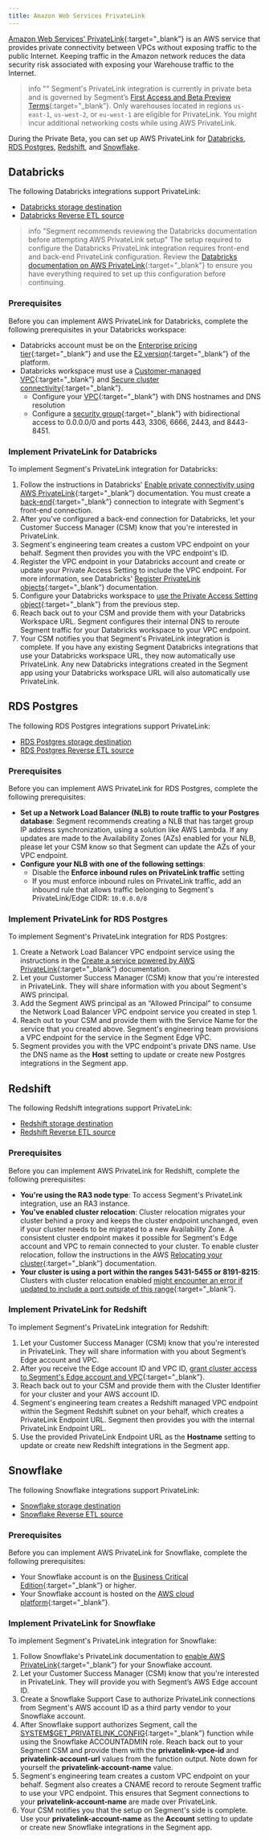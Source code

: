 ```yaml
---
title: Amazon Web Services PrivateLink
---
```


[Amazon Web Services' PrivateLink](https://aws.amazon.com/privatelink/){:target="_blank”} is an AWS service that provides private connectivity between VPCs without exposing traffic to the public Internet. Keeping traffic in the Amazon network reduces the data security risk associated with exposing your Warehouse traffic to the Internet.

> info ""
> Segment's PrivateLink integration is currently in private beta and is governed by Segment’s [First Access and Beta Preview Terms](https://www.twilio.com/en-us/legal/tos){:target="_blank”}. Only warehouses located in regions `us-east-1`, `us-west-2`, or `eu-west-1` are eligible for PrivateLink. You might incur additional networking costs while using AWS PrivateLink. 

During the Private Beta, you can set up AWS PrivateLink for [Databricks](#databricks), [RDS Postgres](#rds-postgres), [Redshift](#redshift), and [Snowflake](#snowflake). 

## Databricks

The following Databricks integrations support PrivateLink:
- [Databricks storage destination](/docs/connections/storage/catalog/databricks/)
- [Databricks Reverse ETL source](/docs/connections/reverse-etl/reverse-etl-source-setup-guides/databricks-setup/)

> info "Segment recommends reviewing the Databricks documentation before attempting AWS PrivateLink setup"
> The setup required to configure the Databricks PrivateLink integration requires front-end and back-end PrivateLink configuration. Review the [Databricks documentation on AWS PrivateLink](https://docs.databricks.com/en/security/network/classic/privatelink.html){:target="_blank”} to ensure you have everything required to set up this configuration before continuing. 

### Prerequisites
Before you can implement AWS PrivateLink for Databricks, complete the following prerequisites in your Databricks workspace:
- Databricks account must be on the [Enterprise pricing tier](https://www.databricks.com/product/pricing/platform-addons){:target="_blank”} and use the [E2 version](https://docs.databricks.com/en/archive/aws/end-of-life-legacy-workspaces.html#e2-architecture){:target="_blank”} of the platform. 
- Databricks workspace must use a [Customer-managed VPC](https://docs.databricks.com/en/security/network/classic/customer-managed-vpc.html){:target="_blank”} and [Secure cluster connectivity](https://docs.databricks.com/en/security/network/classic/secure-cluster-connectivity.html){:target="_blank”}.
  - Configure your [VPC](https://docs.databricks.com/en/security/network/classic/customer-managed-vpc.html){:target="_blank”} with DNS hostnames and DNS resolution
  - Configure a [security group](https://docs.databricks.com/en/security/network/classic/customer-managed-vpc.html#security-groups){:target="_blank”} with bidirectional access to 0.0.0.0/0 and ports 443, 3306, 6666, 2443, and 8443-8451. 

### Implement PrivateLink for Databricks
To implement Segment's PrivateLink integration for Databricks:
1. Follow the instructions in Databricks' [Enable private connectivity using AWS PrivateLink](https://docs.databricks.com/en/security/network/classic/privatelink.html){:target="_blank”} documentation. You must create a [back-end](https://docs.databricks.com/en/security/network/classic/privatelink.html#private-connectivity-overview){:target="_blank”} connection to integrate with Segment's front-end connection. 
2. After you've configured a back-end connection for Databricks, let your Customer Success Manager (CSM) know that you're interested in PrivateLink.
3. Segment's engineering team creates a custom VPC endpoint on your behalf. Segment then provides you with the VPC endpoint's ID.
4. Register the VPC endpoint in your Databricks account and create or update your Private Access Setting to include the VPC endpoint. For more information, see Databricks' [Register PrivateLink objects](https://docs.databricks.com/en/security/network/classic/privatelink.html#step-3-register-privatelink-objects){:target="_blank”} documentation.
5. Configure your Databricks workspace to [use the Private Access Setting object](https://docs.databricks.com/en/security/network/classic/privatelink.html#step-4-create-or-update-your-workspace-with-privatelink-objects){:target="_blank”} from the previous step.
6. Reach back out to your CSM and provide them with your Databricks Workspace URL. Segment configures their internal DNS to reroute Segment traffic for your Databricks workspace to your VPC endpoint.
7. Your CSM notifies you that Segment's PrivateLink integration is complete. If you have any existing Segment Databricks integrations that use your Databricks workspace URL, they now automatically use PrivateLink. Any new Databricks integrations created in the Segment app using your Databricks workspace URL will also automatically use PrivateLink.

## RDS Postgres 

The following RDS Postgres integrations support PrivateLink:
- [RDS Postgres storage destination](/docs/connections/storage/catalog/postgres/)
- [RDS Postgres Reverse ETL source](/docs/connections/reverse-etl/reverse-etl-source-setup-guides/postgres-setup/)

### Prerequisites
Before you can implement AWS PrivateLink for RDS Postgres, complete the following prerequisites:
- **Set up a Network Load Balancer (NLB) to route traffic to your Postgres database**: Segment recommends creating a NLB that has target group IP address synchronization, using a solution like AWS Lambda. 
If any updates are made to the Availability Zones (AZs) enabled for your NLB, please let your CSM know so that Segment can update the AZs of your VPC endpoint.
- **Configure your NLB with one of the following settings**: 
  - Disable the **Enforce inbound rules on PrivateLink traffic** setting
  - If you must enforce inbound rules on PrivateLink traffic, add an inbound rule that allows traffic belonging to Segment's PrivateLink/Edge CIDR: `10.0.0.0/8`

### Implement PrivateLink for RDS Postgres
To implement Segment's PrivateLink integration for RDS Postgres:
1. Create a Network Load Balancer VPC endpoint service using the instructions in the [Create a service powered by AWS PrivateLink](https://docs.aws.amazon.com/vpc/latest/privatelink/create-endpoint-service.html){:target="_blank”} documentation. 
2. Let your Customer Success Manager (CSM) know that you're interested in PrivateLink. They will share information with you about Segment's AWS principal.
3. Add the Segment AWS principal as an “Allowed Principal” to consume the Network Load Balancer VPC endpoint service you created in step 1.
4. Reach out to your CSM and provide them with the Service Name for the service that you created above. Segment's engineering team provisions a VPC endpoint for the service in the Segment Edge VPC. 
5. Segment provides you with the VPC endpoint's private DNS name. Use the DNS name as the **Host** setting to update or create new Postgres integrations in the Segment app.

## Redshift

The following Redshift integrations support PrivateLink:
- [Redshift storage destination](/docs/connections/storage/catalog/redshift/)
- [Redshift Reverse ETL source](/docs/connections/reverse-etl/reverse-etl-source-setup-guides/redshift-setup/)

### Prerequisites
Before you can implement AWS PrivateLink for Redshift, complete the following prerequisites:
- **You're using the RA3 node type**: To access Segment's PrivateLink integration, use an RA3 instance.
- **You've enabled cluster relocation**: Cluster relocation migrates your cluster behind a proxy and keeps the cluster endpoint unchanged, even if your cluster needs to be migrated to a new Availability Zone. A consistent cluster endpoint makes it possible for Segment's Edge account and VPC to remain connected to your cluster. To enable cluster relocation, follow the instructions in the AWS [Relocating your cluster](https://docs.aws.amazon.com/redshift/latest/mgmt/managing-cluster-recovery.html){:target="_blank”} documentation. 
- **Your cluster is using a port within the ranges 5431-5455 or 8191-8215**: Clusters with cluster relocation enabled [might encounter an error if updated to include a port outside of this range](https://docs.aws.amazon.com/redshift/latest/mgmt/managing-cluster-recovery.html#:~:text=You%20can%20change%20to%20another%20port%20from%20the%20port%20range%20of%205431%2D5455%20or%208191%2D8215.%20(Don%27t%20change%20to%20a%20port%20outside%20the%20ranges.%20It%20results%20in%20an%20error.)){:target="_blank”}.

### Implement PrivateLink for Redshift
To implement Segment's PrivateLink integration for Redshift:
1. Let your Customer Success Manager (CSM) know that you're interested in PrivateLink. They will share information with you about Segment’s Edge account and VPC.
2. After you receive the Edge account ID and VPC ID, [grant cluster access to Segment's Edge account and VPC](https://docs.aws.amazon.com/redshift/latest/mgmt/managing-cluster-cross-vpc-console-grantor.html){:target="_blank”}.
3. Reach back out to your CSM and provide them with the Cluster Identifier for your cluster and your AWS account ID. 
4. Segment's engineering team creates a Redshift managed VPC endpoint within the Segment Redshift subnet on your behalf, which creates a PrivateLink Endpoint URL. Segment then provides you with the internal PrivateLink Endpoint URL. 
5. Use the provided PrivateLink Endpoint URL as the **Hostname** setting to update or create new Redshift integrations in the Segment app.

## Snowflake

The following Snowflake integrations support PrivateLink:
- [Snowflake storage destination](/docs/connections/storage/catalog/snowflake/)
- [Snowflake Reverse ETL source](/docs/connections/reverse-etl/reverse-etl-source-setup-guides/snowflake-setup/)

### Prerequisites
Before you can implement AWS PrivateLink for Snowflake, complete the following prerequisites:
- Your Snowflake account is on the [Business Critical Edition](https://docs.snowflake.com/en/user-guide/intro-editions){:target="_blank”} or higher.
- Your Snowflake account is hosted on the [AWS cloud platform](https://docs.snowflake.com/en/user-guide/intro-cloud-platforms){:target="_blank”}.

### Implement PrivateLink for Snowflake
To implement Segment's PrivateLink integration for Snowflake:
1. Follow Snowflake's PrivateLink documentation to [enable AWS PrivateLink](https://docs.snowflake.com/en/user-guide/admin-security-privatelink#enabling-aws-privatelink){:target="_blank”} for your Snowflake account.
2. Let your Customer Success Manager (CSM) know that you're interested in PrivateLink. They will provide you with Segment’s AWS Edge account ID.
3. Create a Snowflake Support Case to authorize PrivateLink connections from Segment's AWS account ID as a third party vendor to your Snowflake account.
4. After Snowflake support authorizes Segment, call the [SYSTEM$GET_PRIVATELINK_CONFIG](https://docs.snowflake.com/en/sql-reference/functions/system_get_privatelink_config){:target="_blank”} function while using the Snowflake ACCOUNTADMIN role. Reach back out to your Segment CSM and provide them with the **privatelink-vpce-id** and **privatelink-account-url** values from the function output. Note down for yourself the **privatelink-account-name** value.
5. Segment's engineering team creates a custom VPC endpoint on your behalf. Segment also creates a CNAME record to reroute Segment traffic to use your VPC endpoint. This ensures that Segment connections to your **privatelink-account-name** are made over PrivateLink.
6. Your CSM notifies you that the setup on Segment's side is complete. Use your **privatelink-account-name** as the **Account** setting to update or create new Snowflake integrations in the Segment app.
